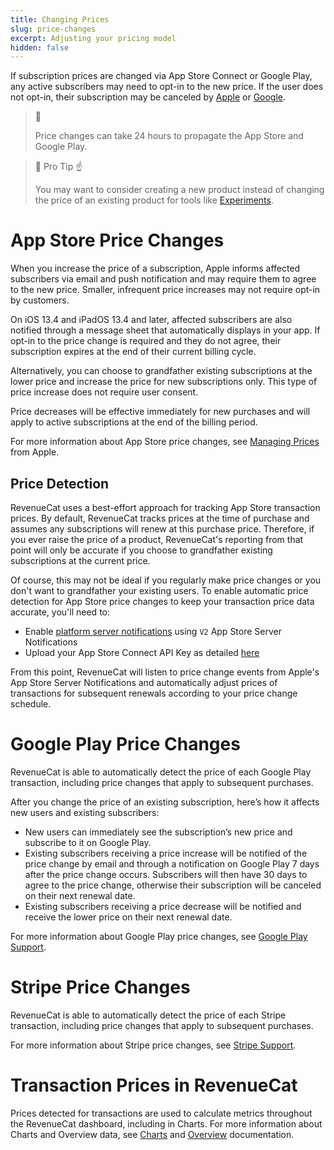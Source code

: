 ```yaml
---
title: Changing Prices
slug: price-changes
excerpt: Adjusting your pricing model
hidden: false
---
```

If subscription prices are changed via App Store Connect or Google Play, any active subscribers may need to opt-in to the new price. If the user does not opt-in, their subscription may be canceled by [Apple](https://help.apple.com/app-store-connect/#/devc9870599e) or [Google](https://support.google.com/googleplay/android-developer/answer/140504?hl=en).

> 🚧 
> 
> Price changes can take 24 hours to propagate the App Store and Google Play.

> 📘 Pro Tip ☝️
> 
> You may want to consider creating a new product instead of changing the price of an existing product for tools like [Experiments](https://www.revenuecat.com/docs/experiments-v1).

# App Store Price Changes

When you increase the price of a subscription, Apple informs affected subscribers via email and push notification and may require them to agree to the new price. Smaller, infrequent price increases may not require opt-in by customers.

On iOS 13.4 and iPadOS 13.4 and later, affected subscribers are also notified through a message sheet that automatically displays in your app.  If opt-in to the price change is required and they do not agree, their subscription expires at the end of their current billing cycle.

Alternatively, you can choose to grandfather existing subscriptions at the lower price and increase the price for new subscriptions only. This type of price increase does not require user consent.

Price decreases will be effective immediately for new purchases and will apply to active subscriptions at the end of the billing period.

For more information about App Store price changes, see [Managing Prices](https://developer.apple.com/app-store/subscriptions/#managing-prices-for-existing-subscribers) from Apple.

## Price Detection

RevenueCat uses a best-effort approach for tracking App Store transaction prices. By default, RevenueCat tracks prices at the time of purchase and assumes any subscriptions will renew at this purchase price. Therefore, if you ever raise the price of a product, RevenueCat's reporting from that point will only be accurate if you choose to grandfather existing subscriptions at the current price. 

Of course, this may not be ideal if you regularly make price changes or you don't want to grandfather your existing users. To enable automatic price detection for App Store price changes to keep your transaction price data accurate, you'll need to:
- Enable [platform server notifications](https://www.revenuecat.com/docs/apple-server-notifications) using `V2` App Store Server Notifications
- Upload your App Store Connect API Key as detailed [here](https://www.revenuecat.com/docs/app-store-connect-api-key-configuration)

From this point, RevenueCat will listen to price change events from Apple's App Store Server Notifications and automatically adjust prices of transactions for subsequent renewals according to your price change schedule.

# Google Play Price Changes

RevenueCat is able to automatically detect the price of each Google Play transaction, including price changes that apply to subsequent purchases. 

After you change the price of an existing subscription, here’s how it affects new users and existing subscribers:

- New users can immediately see the subscription’s new price and subscribe to it on Google Play.
- Existing subscribers receiving a price increase will be notified of the price change by email and through a notification on Google Play 7 days after the price change occurs. Subscribers will then have 30 days to agree to the price change, otherwise their subscription will be canceled on their next renewal date.
- Existing subscribers receiving a price decrease will be notified and receive the lower price on their next renewal date.

For more information about Google Play price changes, see [Google Play Support](https://support.google.com/googleplay/android-developer/answer/140504?hl=en).

# Stripe Price Changes

RevenueCat is able to automatically detect the price of each Stripe transaction, including price changes that apply to subsequent purchases. 

For more information about Stripe price changes, see [Stripe Support](https://stripe.com/docs/billing/subscriptions/change).

# Transaction Prices in RevenueCat

Prices detected for transactions are used to calculate metrics throughout the RevenueCat dashboard, including in Charts. For more information about Charts and Overview data, see [Charts](https://docs.revenuecat.com/docs/charts) and [Overview](https://docs.revenuecat.com/docs/overview) documentation.
